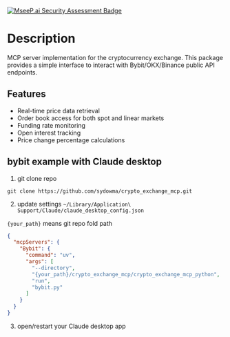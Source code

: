 [![MseeP.ai Security Assessment Badge](https://mseep.net/pr/sydowma-crypto-exchange-mcp-badge.png)](https://mseep.ai/app/sydowma-crypto-exchange-mcp)

# Description

MCP server implementation for the cryptocurrency exchange. This package provides a simple interface to interact with Bybit/OKX/Binance public API endpoints.

## Features

- Real-time price data retrieval
- Order book access for both spot and linear markets
- Funding rate monitoring
- Open interest tracking
- Price change percentage calculations


## bybit example with Claude desktop

1. git clone repo
```shell
git clone https://github.com/sydowma/crypto_exchange_mcp.git
```
2. update settings
`~/Library/Application\ Support/Claude/claude_desktop_config.json`

`{your_path}` means git repo fold path

```json
{
  "mcpServers": {
    "Bybit": {
      "command": "uv",
      "args": [
        "--directory",
        "{your_path}/crypto_exchange_mcp/crypto_exchange_mcp_python",
        "run",
        "bybit.py"
      ]
    }
  }
}
```

3. open/restart your Claude desktop app

